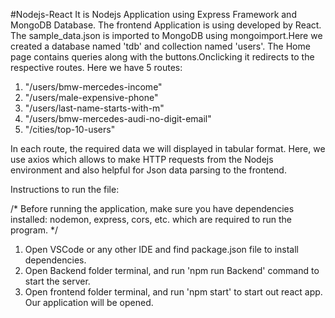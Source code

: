#Nodejs-React
It is Nodejs Application using Express Framework and MongoDB Database.
The frontend Application is using developed by React.
The sample_data.json is imported to MongoDB using mongoimport.Here we created a database named 'tdb' and collection named 'users'.
The Home page contains queries along with the buttons.Onclicking it redirects to the respective routes.
Here we have 5 routes:
1. "/users/bmw-mercedes-income"
2. "/users/male-expensive-phone"
3. "/users/last-name-starts-with-m"
4. "/users/bmw-mercedes-audi-no-digit-email"
5. "/cities/top-10-users"

In each route, the required data we will displayed in tabular format.
Here, we use axios which allows to make HTTP requests from the Nodejs environment and also helpful for Json data parsing to the frontend.


Instructions to run the file:

/* 
    Before running the application, make sure you have dependencies installed:
    nodemon, express, cors, etc. which are required to run the program.
*/

1. Open VSCode or any other IDE and find package.json file to install             dependencies.
2. Open Backend folder terminal, and run 'npm run Backend' command to start the server.
3. Open frontend folder terminal, and run 'npm start' to start out react app.
Our application will be opened.

